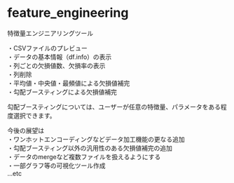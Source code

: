 # feature_engineering
特徴量エンジニアリングツール<br>

・CSVファイルのプレビュー<br>
・データの基本情報（df.info）の表示<br>
・列ごとの欠損値数、欠損率の表示<br>
・列削除<br>
・平均値・中央値・最頻値による欠損値補完<br>
・勾配ブースティングによる欠損値補完<br>

勾配ブースティングについては、ユーザーが任意の特徴量、パラメータをある程度選択できます。<br>

今後の展望は<br>
・ワンホットエンコーディングなどデータ加工機能の更なる追加<br>
・勾配ブースティング以外の汎用性のある欠損値補完の追加<br>
・データのmergeなど複数ファイルを扱えるようにする<br>
・一部グラフ等の可視化ツール作成<br>
...etc
